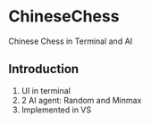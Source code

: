 # ChineseChess
Chinese Chess in Terminal and AI

## Introduction

1. UI in terminal
2. 2 AI agent: Random and Minmax
3. Implemented in VS